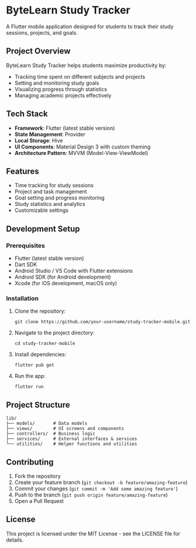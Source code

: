 # ByteLearn Study Tracker

A Flutter mobile application designed for students to track their study sessions, projects, and goals.

## Project Overview

ByteLearn Study Tracker helps students maximize productivity by:
- Tracking time spent on different subjects and projects
- Setting and monitoring study goals
- Visualizing progress through statistics
- Managing academic projects effectively

## Tech Stack

- **Framework**: Flutter (latest stable version)
- **State Management**: Provider
- **Local Storage**: Hive
- **UI Components**: Material Design 3 with custom theming
- **Architecture Pattern**: MVVM (Model-View-ViewModel)

## Features

- Time tracking for study sessions
- Project and task management
- Goal setting and progress monitoring
- Study statistics and analytics
- Customizable settings

## Development Setup

### Prerequisites

- Flutter (latest stable version)
- Dart SDK
- Android Studio / VS Code with Flutter extensions
- Android SDK (for Android development)
- Xcode (for iOS development, macOS only)

### Installation

1. Clone the repository:
   ```
   git clone https://github.com/your-username/study-tracker-mobile.git
   ```

2. Navigate to the project directory:
   ```
   cd study-tracker-mobile
   ```

3. Install dependencies:
   ```
   flutter pub get
   ```

4. Run the app:
   ```
   flutter run
   ```

## Project Structure

```
lib/
├── models/       # Data models
├── views/        # UI screens and components
├── controllers/  # Business logic
├── services/     # External interfaces & services
└── utilities/    # Helper functions and utilities
```

## Contributing

1. Fork the repository
2. Create your feature branch (`git checkout -b feature/amazing-feature`)
3. Commit your changes (`git commit -m 'Add some amazing feature'`)
4. Push to the branch (`git push origin feature/amazing-feature`)
5. Open a Pull Request

## License

This project is licensed under the MIT License - see the LICENSE file for details.
